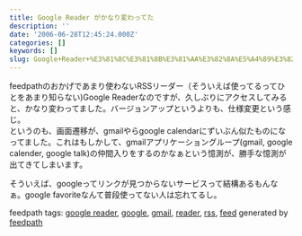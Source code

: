 ```yaml
---
title: Google Reader がかなり変わってた
description: ''
date: '2006-06-28T12:45:24.000Z'
categories: []
keywords: []
slug: Google+Reader+%E3%81%8C%E3%81%8B%E3%81%AA%E3%82%8A%E5%A4%89%E3%82%8F%E3%81%A3%E3%81%A6%E3%81%9F
---
```

feedpathのおかげであまり使わないRSSリーダー（そういえば使ってるってひとをあまり知らない)Google Readerなのですが、久しぶりにアクセスしてみると、かなり変わってました。バージョンアップというよりも、仕様変更という感じ。  
というのも、画面遷移が、gmailやらgoogle calendarにずいぶん似たものになってました。これはもしかして、gmailアプリケーショングループ(gmail, google calender, google talk)の仲間入りをするのかなぁという憶測が、勝手な憶測が出てきてしまいます。

そういえば、googleってリンクが見つからないサービスって結構あるもんなぁ。google favoriteなんて普段使ってない人は忘れてるし。

feedpath tags: [google reader](http://feedpath.jp/search/index.csp?search_text=google+reader), [google](http://feedpath.jp/search/index.csp?search_text=google), [gmail](http://feedpath.jp/search/index.csp?search_text=gmail), [reader](http://feedpath.jp/search/index.csp?search_text=reader), [rss](http://feedpath.jp/search/index.csp?search_text=rss), [feed](http://feedpath.jp/search/index.csp?search_text=feed) generated by [feedpath](http://feedpath.jp)